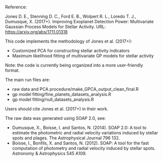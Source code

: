 Reference:

Jones D. E., Stenning D. C., Ford E. B., Wolpert R. L., Loredo T. J., Dumusque, X. (2017+). Improving Exoplanet Detection Power: Multivariate Gaussian Process Models for Stellar Activity. URL: https://arxiv.org/abs/1711.01318

This code implements the methodology of Jones et al. (2017+):

- Customized PCA for constructing stellar activity indicators
- Maximum likelihood fitting of multivariate GP models for stellar activity 

Note: the code is currently being organized into a more user-friendly format. 

The main run files are: 
- raw data and PCA procedure/make_GPCA_output_clean_final.R
- gp model fitting/fine_planets_datasets_analysis.R
- gp model fitting/null_datasets_analysis.R

Users should cite Jones et al. (2017+) in their work. 

The raw data was generated using SOAP 2.0, see:
- Dumusque, X., Boisse, I. and Santos, N. (2014). SOAP 2.0: A tool to estimate the photometric and radial velocity variations induced by stellar spots and plages. The Astrophysical Journal 796 132.
- Boisse, I., Bonfils, X. and Santos, N. (2012). SOAP: A tool for the fast computation of photometry and radial velocity induced by stellar spots. Astronomy & Astrophysics 545 A109.

